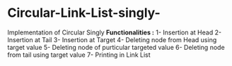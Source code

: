 # Circular-Link-List-singly-
Implementation of Circular Singly
**Functionalities :**
1- Insertion at Head
2- Insertion at Tail
3- Insertion at Target
4- Deleting node from Head using target value
5- Deleting node of purticular targeted value
6- Deleting node from tail using target value
7- Printing in Link List

